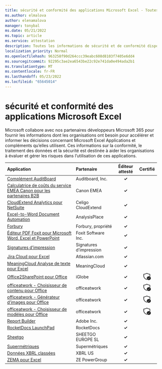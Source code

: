 ```yaml
---
title: sécurité et conformité des applications Microsoft Excel - Toutes les applications
ms.author: elmalova
author: elenamalova
manager: tonybal
ms.date: 05/21/2022
ms.topic: article
ms.service: attestation
description: Toutes les informations de sécurité et de conformité disponibles pour toutes les applications Microsoft Excel.
localization_priority: Normal
ms.openlocfilehash: 963258f90d264ccc39eabc608d8103f7405e6dd4
ms.sourcegitcommit: 92295c3ae2ea6543be22c92e741da0e494ada2b1
ms.translationtype: MT
ms.contentlocale: fr-FR
ms.lasthandoff: 05/23/2022
ms.locfileid: "65645014"
---
```

# <a name="microsoft-excel-apps-security-and-compliance"></a>sécurité et conformité des applications Microsoft Excel

Microsoft collabore avec nos partenaires développeurs Microsoft 365 pour fournir les informations dont les organisations ont besoin pour accélérer et informer les décisions concernant Microsoft Excel Applications et compléments qu’elles utilisent. Ces informations sur la conformité, le traitement des données et la sécurité est destinée à aider les organisations à évaluer et gérer les risques dans l’utilisation de ces applications.

| **Application** | **Partenaire** | **Éditeur attesté** | **Certifié** |
|:--------|:------------|:----------------------:|:-------------:|
| [Complément AuditBoard](./auditboard-inc-add-in.md) | Auditboard, Inc. | **✓** |  |
| [Calculatrice de coûts du service EMEA Canon pour les partenaires B2B](./canon-emea-service-cost-calculator-for-b2b-partners.md) | Canon EMEA | **✓** |  |
| [CloudExtend Analytics pour NetSuite](./celigo-cloudextend-analytics-for-netsuite.md) | Celigo CloudExtend | **✓** |  |
| [Excel-to-Word Document Automation](./analysisplace-excel-to-word-document-automation.md) | AnalysisPlace | **✓** |  |
| [Forbury](./forbury-property.md) | Forbury, propriété | **✓** |  |
| [Éditeur PDF Foxit pour Microsoft Word, Excel et PowerPoint](./foxit-software-inc-pdf-editor-for-microsoft-word-excel-and-powerpoint.md) | Foxit Software Inc. | **✓** |  |
| [Signatures d’impression](./impression-signatures.md) | Signatures d’impression | **✓** |  |
| [Jira Cloud pour Excel](./atlassiancom-jira-cloud-for-excel.md) | Atlassian.com | **✓** |  |
| [MeaningCloud Analyse de texte pour Excel](./meaningcloud-text-analytics-for-excel.md) | MeaningCloud | **✓** |  |
| [Office2SharePoint pour Office](./iglobe-office2sharepoint-for-office.md) | iGlobe | **✓** | <img alt="Certified application badge" src="../media/certified-badge.png" height="25" width="25" /> |
| [officeatwork - Choisisseur de contenu pour Office](./officeatwork-officeatworkcontent-chooser-for-office.md) | officeatwork | **✓** | <img alt="Certified application badge" src="../media/certified-badge.png" height="25" width="25" /> |
| [officeatwork - Générateur d’images pour Office](./officeatwork-officeatworkimage-chooser-for-office.md) | officeatwork | **✓** | <img alt="Certified application badge" src="../media/certified-badge.png" height="25" width="25" /> |
| [officeatwork - Choisisseur de modèles pour Office](./officeatwork-officeatworktemplate-chooser-for-office.md) | officeatwork | **✓** | <img alt="Certified application badge" src="../media/certified-badge.png" height="25" width="25" /> |
| [Report Builder](./adobe-inc-report-builder.md) | Adobe Inc. | **✓** |  |
| [RocketDocs LaunchPad](./rocketdocs-launchpad.md) | RocketDocs | **✓** |  |
| [Sheetgo](./sheetgo-europe-sl.md) | SHEETGO EUROPE SL | **✓** |  |
| [Supermétriques](./supermetrics.md) | Supermétriques | **✓** |  |
| [Données XBRL classées](./xbrl-us-filed-data.md) | XBRL US | **✓** |  |
| [ZEMA pour Excel](./ze-powergroup-zema-for-excel.md) | ZE PowerGroup | **✓** |  |
